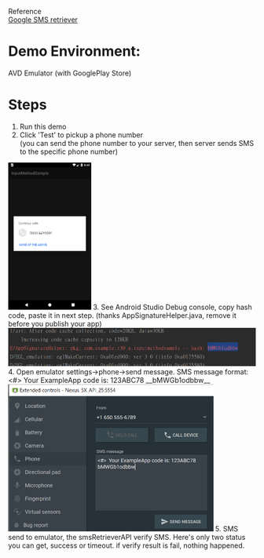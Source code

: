 Reference  
[Google SMS retriever]


# Demo Environment: 
AVD Emulator (with GooglePlay Store)

# Steps
1. Run this demo
2. Click 'Test' to pickup a phone number  
(you can send the phone number to your server, then server sends SMS to the specific phone number)  
<img src="readmePics/pic01.png" height="300px">
3. See Android Studio Debug console, copy hash code, paste it in next step.  
(thanks AppSignatureHelper.java, remove it before you publish your app)  
<img src="readmePics/pic02.png">
4. Open emulator settings->phone->send message.  
SMS message format:  
<#>  Your ExampleApp code is: 123ABC78 __bMWGb1odbbw__  
<img src="readmePics/pic03.png" height="300px">
5. SMS send to emulator, the smsRetrieverAPI verify SMS. Here's only two status you can get, success or timeout. if verify result is fail, nothing happened.  

[Google SMS retriever]: https://developers.google.com/identity/sms-retriever/overview/